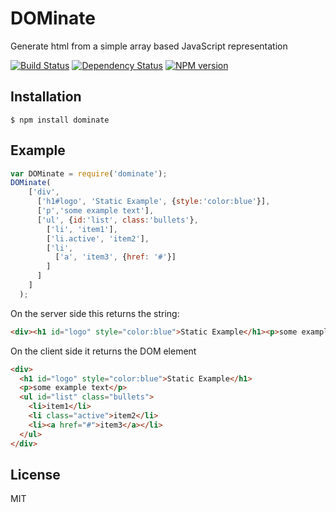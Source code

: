 # DOMinate

  Generate html from a simple array based JavaScript representation

[![Build Status](https://img.shields.io/travis/ForbesLindesay/DOMinate-Server/master.svg)](https://travis-ci.org/ForbesLindesay/DOMinate-Server)
[![Dependency Status](https://img.shields.io/david/ForbesLindesay/DOMinate.svg)](https://david-dm.org/ForbesLindesay/DOMinate)
[![NPM version](https://img.shields.io/npm/v/dominate.svg)](http://badge.fury.io/js/dominate)

## Installation

    $ npm install dominate

## Example

```javascript
var DOMinate = require('dominate');
DOMinate(
    ['div',
      ['h1#logo', 'Static Example', {style:'color:blue'}],
      ['p','some example text'],
      ['ul', {id:'list', class:'bullets'},
        ['li', 'item1'],
        ['li.active', 'item2'],
        ['li',
          ['a', 'item3', {href: '#'}]
        ]
      ]
    ]
  );
```

On the server side this returns the string:

```html
<div><h1 id="logo" style="color:blue">Static Example</h1><p>some example text</p><ul id="list" class="bullets"><li>item1</li><li class="active">item2</li><li><a href="#">item3</a></li></ul></div>
```

On the client side it returns the DOM element

```html
<div>
  <h1 id="logo" style="color:blue">Static Example</h1>
  <p>some example text</p>
  <ul id="list" class="bullets">
    <li>item1</li>
    <li class="active">item2</li>
    <li><a href="#">item3</a></li>
  </ul>
</div>
```

## License

  MIT